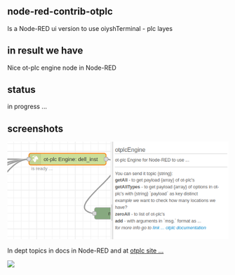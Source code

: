 ## node-red-contrib-otplc

  Is a Node-RED ui version to use oiyshTerminal - plc layes

## in result we have

Nice ot-plc engine node in Node-RED

## status

in progress ...

## screenshots

![](https://github.com/yOyOeK1/oiyshTerminal/blob/main/OTNPM/node-red-contrib-otplc/examples/ss_engineNode.png?ra)

In dept topics in docs in Node-RED and at [otplc site ...](https://github.com/yOyOeK1/oiyshTerminal/tree/main/OTNPM/node-red-otplc)





[![](https://camo.githubusercontent.com/cd07f1a5d90e454e7bbf69d22ebe4cdbd3a0b3dcf56ba0b6c2495a8e99c776be/68747470733a2f2f6b6f2d66692e636f6d2f696d672f676974687562627574746f6e5f736d2e737667)](https://ko-fi.com/B0B0DFYGS)

